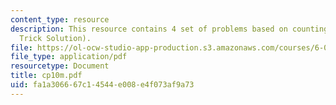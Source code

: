 ```yaml
---
content_type: resource
description: This resource contains 4 set of problems based on counting III(with Magic
  Trick Solution).
file: https://ol-ocw-studio-app-production.s3.amazonaws.com/courses/6-042j-mathematics-for-computer-science-fall-2005/fa1a306667c14544e008e4f073af9a73_cp10m.pdf
file_type: application/pdf
resourcetype: Document
title: cp10m.pdf
uid: fa1a3066-67c1-4544-e008-e4f073af9a73
---
```

